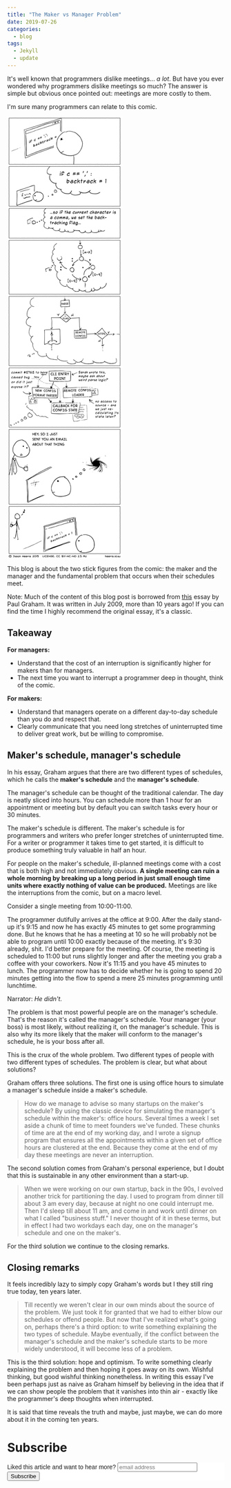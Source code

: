 ```yaml
---
title: "The Maker vs Manager Problem"
date: 2019-07-26
categories:
  - blog
tags:
  - Jekyll
  - update
---
```


It's well known that programmers dislike meetings... *a lot*. But
have you ever wondered why programmers dislike meetings so much? The
answer is simple but obvious once pointed out: meetings are more
costly to them.

I'm sure many programmers can relate to this comic.

<img src="/assets/2019-07-25-maker-vs-manager/comic.png">

This blog is about the two stick figures from the comic: the maker and
the manager and the fundamental problem that occurs when their
schedules meet.

Note: Much of the content of this blog post is borrowed from
[this](http://www.paulgraham.com/makersschedule.html) essay by Paul
Graham. It was written in July 2009, more than 10 years ago!  If you
can find the time I highly recommend the original essay, it's a
classic.

## Takeaway

**For managers:**
- Understand that the cost of an interruption is significantly higher
  for makers than for managers.
- The next time you want to interrupt a programmer deep in thought,
  think of the comic.

**For makers:**
- Understand that managers operate on a different day-to-day schedule than you
do and respect that.
- Clearly communicate that you need long stretches of uninterrupted
  time to deliver great work, but be willing to compromise.

## Maker's schedule, manager's schedule

In his essay, Graham argues that there are two different types of
schedules, which he calls the **maker's schedule** and the **manager's schedule**.

The manager's schedule can be thought of the traditional calendar. The
day is neatly sliced into hours.  You can schedule more than 1 hour
for an appointment or meeting but by default you can switch tasks
every hour or 30 minutes.

The maker's schedule is different. The maker's schedule is for
programmers and writers who prefer longer stretches of uninterrupted
time. For a writer or programmer it takes time to get started, it is
difficult to produce something truly valuable in half an hour.

For people on the maker's schedule, ill-planned meetings come with a
cost that is both high and not immediately obvious. **A single meeting
can ruin a whole morning by breaking up a long period in just
small enough time units where exactly nothing of value can be produced.**
Meetings are like the interruptions from the comic, but on a macro level.

Consider a single meeting from 10:00-11:00.

The programmer dutifully arrives at the office at 9:00. After the
daily stand-up it's 9:15 and now he has exactly 45 minutes to get
some programming done. But he knows that he has a meeting at 10 so
he will probably not be able to program until 10:00 exactly because of
the meeting. It's 9:30 already, shit. I'd better prepare for the
meeting. Of course, the meeting is scheduled to 11:00 but runs
slightly longer and after the meeting you grab a coffee with your
coworkers. Now it's 11:15 and you have 45 minutes to lunch. The
programmer now has to decide whether he is going to spend 20
minutes getting into the flow to spend a mere 25 minutes
programming until lunchtime.

Narrator: *He didn't.*

The problem is that most powerful people are on the manager's
schedule. That's the reason it's called the manager's schedule. Your
manager (your boss) is most likely, without realizing it, on the
manager's schedule. This is also why its more likely that the maker
will conform to the manager's schedule, he is your boss after all.

This is the crux of the whole problem. Two different types of people
with two different types of schedules. The problem is clear, but what
about solutions?

Graham offers three solutions. The first one is using office hours to
simulate a manager's schedule inside a maker's schedule.

> How do we manage to advise so many startups on the maker's schedule?
> By using the classic device for simulating the manager's schedule
> within the maker's: office hours. Several times a week I set aside a
> chunk of time to meet founders we've funded. These chunks of time are
> at the end of my working day, and I wrote a signup program that
> ensures all the appointments within a given set of office hours are
> clustered at the end. Because they come at the end of my day these
> meetings are never an interruption.

The second solution comes from Graham's personal experience, but I
doubt that this is sustainable in any other environment than a
start-up.

> When we were working on our own startup, back in the 90s, I evolved
> another trick for partitioning the day. I used to program from dinner
> till about 3 am every day, because at night no one could interrupt
> me. Then I'd sleep till about 11 am, and come in and work until dinner
> on what I called "business stuff." I never thought of it in these
> terms, but in effect I had two workdays each day, one on the manager's
> schedule and one on the maker's.

For the third solution we continue to the closing remarks.

## Closing remarks

It feels incredibly lazy to simply copy Graham's words but I they
still ring true today, ten years later.

> Till recently we weren't clear in our own minds about the source of
> the problem. We just took it for granted that we had to either blow
> our schedules or offend people. But now that I've realized what's
> going on, perhaps there's a third option: to write something
> explaining the two types of schedule. Maybe eventually, if the
> conflict between the manager's schedule and the maker's schedule
> starts to be more widely understood, it will become less of a problem.

This is the third solution: hope and optimism. To write something
clearly explaining the problem and then hoping it goes away on its
own. Wishful thinking, but good wishful thinking nonetheless.  In
writing this essay I've been perhaps just as naive as Graham himself
by believing in the idea that if we can show people the problem that it
vanishes into thin air - exactly like the programmer's deep
thoughts when interrupted.

It is said that time reveals the truth and maybe, just maybe, we can
do more about it in the coming ten years.

# Subscribe

<!-- Begin Mailchimp Signup Form -->
<link href="//cdn-images.mailchimp.com/embedcode/horizontal-slim-10_7.css" rel="stylesheet" type="text/css">
<style type="text/css">
  #mc_embed_signup{background:#fff; clear:left; font:14px Helvetica,Arial,sans-serif; width:100%;}
  /* Add your own Mailchimp form style overrides in your site stylesheet or in this style block.
     We recommend moving this block and the preceding CSS link to the HEAD of your HTML file. */
</style>
<div id="mc_embed_signup">
<form action="https://gmail.us3.list-manage.com/subscribe/post?u=92fe86c389878585bc87837e8&amp;id=50543deff9" method="post" id="mc-embedded-subscribe-form" name="mc-embedded-subscribe-form" class="validate" target="_blank" novalidate>
    <div id="mc_embed_signup_scroll">
  <label for="mce-EMAIL">Liked this article and want to hear more?</label>
  <input type="email" value="" name="EMAIL" class="email" id="mce-EMAIL" placeholder="email address" required>
    <!-- real people should not fill this in and expect good things - do not remove this or risk form bot signups-->
    <div style="position: absolute; left: -5000px;" aria-hidden="true"><input type="text" name="b_92fe86c389878585bc87837e8_50543deff9" tabindex="-1" value=""></div>
    <div class="clear"><input type="submit" value="Subscribe" name="subscribe" id="mc-embedded-subscribe" class="button"></div>
    </div>
</form>
</div>

<!--End mc_embed_signup-->

